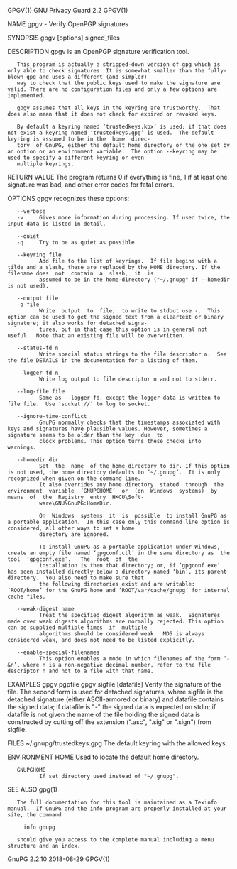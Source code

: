 GPGV(1)                                                                           GNU Privacy Guard 2.2                                                                           GPGV(1)

NAME
       gpgv - Verify OpenPGP signatures

SYNOPSIS
       gpgv [options] signed_files

DESCRIPTION
       gpgv is an OpenPGP signature verification tool.

       This program is actually a stripped-down version of gpg which is only able to check signatures. It is somewhat smaller than the fully-blown gpg and uses a different (and simpler)
       way to check that the public keys used to make the signature are valid. There are no configuration files and only a few options are implemented.

       gpgv assumes that all keys in the keyring are trustworthy.  That does also mean that it does not check for expired or revoked keys.

       By default a keyring named ‘trustedkeys.kbx’ is used; if that does not exist a keyring named ‘trustedkeys.gpg’ is used.  The default keyring is assumed to be in the  home  direc‐
       tory  of GnuPG, either the default home directory or the one set by an option or an environment variable.  The option --keyring may be used to specify a different keyring or even
       multiple keyrings.

RETURN VALUE
       The program returns 0 if everything is fine, 1 if at least one signature was bad, and other error codes for fatal errors.

OPTIONS
       gpgv recognizes these options:

       --verbose
       -v     Gives more information during processing. If used twice, the input data is listed in detail.

       --quiet
       -q     Try to be as quiet as possible.

       --keyring file
              Add file to the list of keyrings.  If file begins with a tilde and a slash, these are replaced by the HOME directory. If the filename does  not  contain  a  slash,  it  is
              assumed to be in the home-directory ("~/.gnupg" if --homedir is not used).

       --output file
       -o file
              Write  output  to  file;  to write to stdout use -.  This option can be used to get the signed text from a cleartext or binary signature; it also works for detached signa‐
              tures, but in that case this option is in general not useful.  Note that an existing file will be overwritten.

       --status-fd n
              Write special status strings to the file descriptor n.  See the file DETAILS in the documentation for a listing of them.

       --logger-fd n
              Write log output to file descriptor n and not to stderr.

       --log-file file
              Same as --logger-fd, except the logger data is written to file file.  Use ‘socket://’ to log to socket.

       --ignore-time-conflict
              GnuPG normally checks that the timestamps associated with keys and signatures have plausible values. However, sometimes a signature seems to be older than the key  due  to
              clock problems. This option turns these checks into warnings.

       --homedir dir
              Set  the  name  of the home directory to dir. If this option is not used, the home directory defaults to ‘~/.gnupg’.  It is only recognized when given on the command line.
              It also overrides any home directory  stated  through  the  environment  variable  ‘GNUPGHOME’  or  (on  Windows  systems)  by  means  of  the  Registry  entry  HKCU\Soft‐
              ware\GNU\GnuPG:HomeDir.

              On  Windows  systems  it  is  possible  to install GnuPG as a portable application.  In this case only this command line option is considered, all other ways to set a home
              directory are ignored.

              To install GnuPG as a portable application under Windows, create an empty file named ‘gpgconf.ctl’ in the same directory as  the  tool  ‘gpgconf.exe’.   The  root  of  the
              installation is then that directory; or, if ‘gpgconf.exe’ has been installed directly below a directory named ‘bin’, its parent directory.  You also need to make sure that
              the following directories exist and are writable: ‘ROOT/home’ for the GnuPG home and ‘ROOT/var/cache/gnupg’ for internal cache files.

       --weak-digest name
              Treat the specified digest algorithm as weak.  Signatures made over weak digests algorithms are normally rejected. This option can be supplied multiple times  if  multiple
              algorithms should be considered weak.  MD5 is always considered weak, and does not need to be listed explicitly.

       --enable-special-filenames
              This option enables a mode in which filenames of the form ‘-&n’, where n is a non-negative decimal number, refer to the file descriptor n and not to a file with that name.

EXAMPLES
       gpgv pgpfile
       gpgv sigfile [datafile]
              Verify  the  signature  of the file. The second form is used for detached signatures, where sigfile is the detached signature (either ASCII-armored or binary) and datafile
              contains the signed data; if datafile is "-" the signed data is expected on stdin; if datafile is not given the name of the file holding the signed data is constructed  by
              cutting off the extension (".asc", ".sig" or ".sign") from sigfile.

FILES
       ~/.gnupg/trustedkeys.gpg
              The default keyring with the allowed keys.

ENVIRONMENT
       HOME   Used to locate the default home directory.

       GNUPGHOME
              If set directory used instead of "~/.gnupg".

SEE ALSO
       gpg(1)

       The full documentation for this tool is maintained as a Texinfo manual.  If GnuPG and the info program are properly installed at your site, the command

         info gnupg

       should give you access to the complete manual including a menu structure and an index.

GnuPG 2.2.10                                                                            2018-08-29                                                                                GPGV(1)
